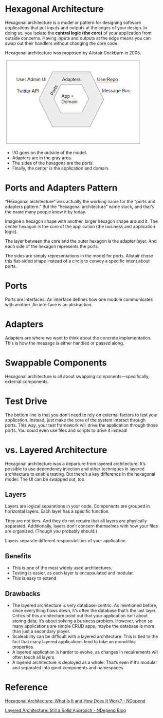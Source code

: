 # Hexagonal Architecture

Hexagonal architecture is a model or pattern for designing software applications that put inputs and outputs at the edges of your design. In doing so, you isolate the **central logic (the core)** of your application from outside concerns. Having inputs and outputs at the edge means you can swap out their handlers without changing the core code.

Hexagonal architecture was proposed by Alistair Cockburn in 2005.

![](images/Untitled-07f565cf-4065-44f1-b36f-74a82c5beea4.png)

- I/O goes on the outside of the model.
- Adapters are in the gray area.
- The sides of the hexagons are the ports.
- Finally, the center is the application and domain.

# Ports and Adapters Pattern

“Hexagonal architecture” was actually the working name for the “ports and adapters pattern.” But the “hexagonal architecture” name stuck, and that’s the name many people know it by today.

Imagine a hexagon shape with another, larger hexagon shape around it. The center hexagon is the core of the application (the business and application logic).

The layer between the core and the outer hexagon is the adapter layer. And each side of the hexagon represents the ports.

The sides are simply representations in the model for ports. Alistair chose this flat-sided shape instead of a circle to convey a specific intent about ports.

# Ports

Ports are interfaces. An interface defines how one module communicates with another. An interface is an abstraction.

# Adapters

Adapters are where we want to think about the concrete implementation. This is how the message is either handled or passed along.

# Swappable Components

Hexagonal architecture is all about swapping components—specifically, external components.

# Test Drive

The bottom line is that you don’t need to rely on external factors to test your application. Instead, just make the core of the system interact through ports. This way, your test framework will drive the application through those ports. You could even use files and scripts to drive it instead!

# vs. Layered Architecture

Hexagonal architecture was a departure from layered architecture. It’s possible to use dependency injection and other techniques in layered architecture to enable testing. But there’s a key difference in the hexagonal model: The UI can be swapped out, too.

## Layers

Layers are logical separations in your code. Components are grouped in horizontal layers. Each layer has a specific function.

They are not tiers. And they do not require that all layers are physically separated. Additionally, layers don’t concern themselves with how your files are organized. (Though *you* probably should.)

Layers separate different responsibilities of your application.

## Benefits

- This is one of the most widely used architectures.
- Testing is easier, as each layer is encapsulated and modular.
- This is easy to extend

## Drawbacks

- The layered architecture is very database-centric. As mentioned before, since everything flows down, it’s often the database that’s the last layer. Critics of this architecture point out that your application isn’t about storing data; it’s about solving a business problem. However, when so many applications are simple CRUD apps, maybe the database is more than just a secondary player.
- Scaleability can be difficult with a layered architecture. This is tied to the fact that many layered applications tend to take on monolithic properties.
- A layered application is harder to evolve, as changes in requirements will often touch all layers.
- A layered architecture is deployed as a whole. That’s even if it’s modular and separated into good components and namespaces.

# Reference

[Hexagonal Architecture: What Is It and How Does It Work? - NDepend](https://blog.ndepend.com/hexagonal-architecture/)

[Layered Architecture: Still a Solid Approach - NDepend Blog](https://blog.ndepend.com/layered-architecture-solid-approach/)